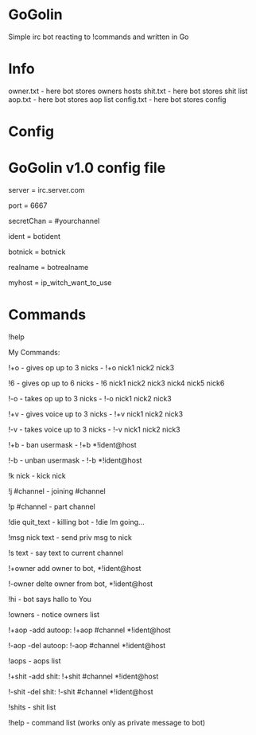 # GoGolin
Simple irc bot reacting to !commands and written in Go

# Info
owner.txt - here bot stores owners hosts
shit.txt - here bot stores shit list
aop.txt - here bot stores aop list
config.txt - here bot stores config 

# Config

# GoGolin v1.0 config file

 server = irc.server.com
 
 port = 6667
 
 secretChan = #yourchannel
 
 ident = botident
 
 botnick = botnick
 
 realname = botrealname 
 
 myhost = ip_witch_want_to_use

# Commands

!help

My Commands:

!+o - gives op up to 3 nicks - !+o nick1 nick2 nick3

!6 - gives op up to 6 nicks - !6 nick1 nick2 nick3 nick4 nick5 nick6

!-o - takes op up to 3 nicks - !-o nick1 nick2 nick3

!+v - gives voice up to 3 nicks - !+v nick1 nick2 nick3

!-v - takes voice up to 3 nicks - !-v nick1 nick2 nick3

!+b - ban usermask - !+b *!ident@host

!-b - unban usermask - !-b *!ident@host

!k nick - kick nick

!j #channel - joining #channel

!p #channel - part channel

!die quit_text - killing bot - !die Im going...

!msg nick text - send priv msg to nick

!s text - say text to current channel

!+owner add owner to bot, *!ident@host

!-owner delte owner from bot, *!ident@host

!hi - bot says hallo to You

!owners - notice owners list

!+aop -add autoop: !+aop #channel *!ident@host

!-aop -del autoop: !-aop #channel *!ident@host

!aops - aops list

!+shit -add shit: !+shit #channel *!ident@host

!-shit -del shit: !-shit #channel *!ident@host

!shits - shit list

!help - command list (works only as private message to bot)
